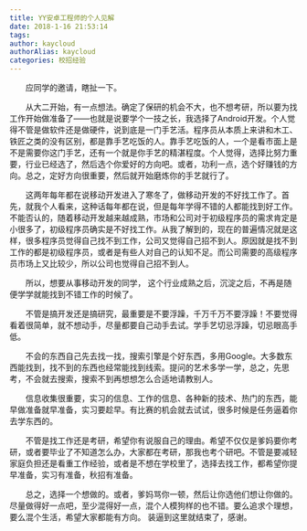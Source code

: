 ```yaml
---
title: YY安卓工程师的个人见解
date: 2018-1-16 21:53:14
tags:
author: kaycloud
authorAlias: kaycloud
categories: 校招经验
---
```

&emsp;&emsp;应同学的邀请，瞎扯一下。
 
&emsp;&emsp;从大二开始，有一点想法。确定了保研的机会不大，也不想考研，所以要为找工作开始做准备了——也就是说要学个一技之长，我选择了Android开发。个人觉得不管是做软件还是做硬件，说到底是一门手艺活。程序员从本质上来讲和木工、铁匠之类的没有区别，都是靠手艺吃饭的人。靠手艺吃饭的人，一个是看市面上是不是需要你这门手艺，还有一个就是你手艺的精湛程度。个人觉得，选择比努力重要，行业已经选了，然后选个你爱好的方向吧。或者，功利一点，选个好赚钱的方向。总之，定好方向很重要，然后就开始磨炼你的手艺就行了。
 
&emsp;&emsp;这两年每年都在说移动开发进入了寒冬了，做移动开发的不好找工作了。首先，就我个人看来，这种话每年都在说，但是每年学得不错的人都能找到好工作。不能否认的，随着移动开发越来越成熟，市场和公司对于初级程序员的需求肯定是小很多了，初级程序员确实是不好找工作。从我了解到的，现在的普遍情况就是这样，很多程序员觉得自己找不到工作，公司又觉得自己招不到人。原因就是找不到工作的都是初级程序员，或者是有些人对自己的认知不足。而公司需要的高级程序员市场上又比较少，所以公司也觉得自己招不到人。
 
&emsp;&emsp;所以，想要从事移动开发的同学， 这个行业成熟之后，沉淀之后，不再是随便学学就能找到不错工作的时候了。
 
&emsp;&emsp;不管是搞开发还是搞研究，最重要是不要浮躁，千万千万不要浮躁！不要觉得看着很简单，就不想动手，尽量都要自己动手去试。学手艺切忌浮躁，切忌眼高手低。
 
&emsp;&emsp;不会的东西自己先去找一找，搜索引擎是个好东西，多用Google。大多数东西能找到，找不到的东西也经常能找到线索。提问的艺术多学一学，总之，先思考，不会就去搜索，搜索不到再想想怎么合适地请教别人。
 
&emsp;&emsp;信息收集很重要，实习的信息、工作的信息、各种新的技术、热门的东西，能早做准备就早准备，实习要趁早。有比赛的机会就去试试，很多时候是任务逼着你去学东西的。
 
&emsp;&emsp;不管是找工作还是考研，希望你有说服自己的理由。希望不仅仅是爹妈要你考研，或者要毕业了不知道怎么办，大家都在考研，那我也考个研吧。不管是要减轻家庭负担还是看重工作经验，或者是不想在学校里了，选择去找工作，都希望你提早准备，实习有准备，秋招有准备。
 
&emsp;&emsp;总之，选择一个想做的。或者，爹妈骂你一顿，然后让你选他们想让你做的。尽量做得好一点吧，至少混得好一点，混个人模狗样的也不错。要么追求个理想，要么混个生活，希望大家都能有方向。
装逼到这里就结束了，感谢。